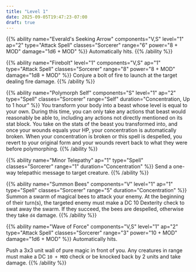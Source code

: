 ```yaml
---
title: "Level 1"
date: 2025-09-05T19:47:23-07:00
draft: true
---
```


{{% ability name="Everald's Seeking Arrow" components="V,S" level="1" ap="2" type="Attack Spell" classes="Sorcerer" range="6" power="8 + MOD" damage="1d6 + MOD" %}}
Automatically hits.
{{% /ability %}}

{{% ability name="Firebolt" level="1" components="V,S" ap="1" type="Attack Spell" classes="Sorcerer" range="8" power="8 + MOD" damage="1d8 + MOD" %}}
Conjure a bolt of fire to launch at the target dealing fire damage.
{{% /ability %}}

{{% ability name="Polymorph Self" components="S" level="1" ap="2" type="Spell" classes="Sorcerer" range="Self" duration="Concentration, Up to 1 hour" %}}
You transform your body into a beast whose level is equal to your own. During this time, you can only take any actions that beast would reasonably be able to, including any actions not directly mentioned on its stat block. You take on the stats of the beast you transformed into, and once your wounds equals your HP, your concentration is automatically broken. When your concentration is broken or this spell is despelled, you revert to your original form and your wounds revert back to what they were before polymorphing.
{{% /ability %}}

{{% ability name="Minor Telepathy" ap="1" type="Spell" classes="Sorcerer" range="1" duration="Concentration" %}}
Send a one-way telepathic message to target creature.
{{% /ability %}}

{{% ability name="Summon Bees" components="V" level="1" ap="1" type="Spell" classes="Sorcerer" range="5" duration="Concentration" %}}
Summon a swarm of magical bees to attack your enemy. At the beginning of their turn(s), the targeted enemy must make a DC 10 Dexterity check to swat away the swarm. If they succeed, the bees are despelled, otherwise they take `d4` damage.
{{% /ability %}}

{{% ability name="Wave of Force" components="V,S" level="1" ap="2" type="Attack Spell" classes="Sorcerer" range="3" power="10 + MOD" damage="1d6 + MOD" %}}
Automatically hits.

Push a 3x3 unit wall of pure magic in front of you. Any creatures in range must make a DC `10 + MOD` check or be knocked back by 2 units and take damage.
{{% /ability %}}